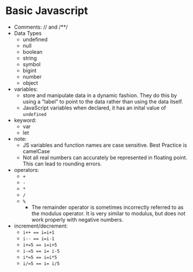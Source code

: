 # Basic Javascript

- Comments: // and /\*\*/
- Data Types
  - undefined
  - null
  - boolean
  - string
  - symbol
  - bigint
  - number
  - object
- variables:
  - store and manipulate data in a dynamic fashion. They do this by using a "label" to point to the data rather than using the data itself.
  - JavaScript variables when declared, it has an inital value of `undefined`
- keyword:
  - var
  - let
- note:
  - JS variables and function names are case sensitive. Best Practice is camelCase
  - Not all real numbers can accurately be represented in floating point. This can lead to rounding errors.
- operators:
  - `+`
  - `-`
  - `*`
  - `/`
  - `%`
    - The remainder operator is sometimes incorrectly referred to as the modulus operator. It is very similar to modulus, but does not work properly with negative numbers.
- increment/decrement:
  - `i++ == i=i+1`
  - `i-- == i=i-1`
  - `i+=5 == i=i+5`
  - `i-=5 == i= i-5`
  - `i*=5 == i=i*5`
  - `i/=5 == i= i/5`
